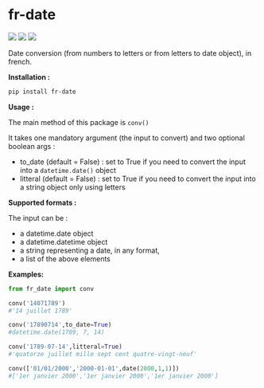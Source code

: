 # fr-date
[![](https://img.shields.io/pypi/v/fr-date)](https://pypi.org/project/fr-date/)
[![](https://img.shields.io/pypi/dm/fr-date)](https://pypi.org/project/fr-date/)
[![](https://gitlab.com/outils-jcp/fr-date/badges/main/pipeline.svg)](https://gitlab.com/outils-jcp/fr-date/-/tree/main)

Date conversion (from numbers to letters or from letters to date object), in french.

**Installation :**
```bash
pip install fr-date
```

**Usage :**

The main method of this package is `conv()`

It takes one mandatory argument (the input to convert) and two optional boolean args :
- to_date (default = False) : set to True if you need to convert the input into a `datetime.date()` object
- litteral (default = False) : set to True if you need to convert the input into a string object only using letters

**Supported formats :**

The input can be :
- a datetime.date object
- a datetime.datetime object
- a string representing a date, in any format,
- a list of the above elements

**Examples:**

```python
from fr_date import conv

conv('14071789')
#'14 juillet 1789'

conv('17890714',to_date=True)
#datetime.date(1789, 7, 14)

conv('1789-07-14',litteral=True)
#'quatorze juillet mille sept cent quatre-vingt-neuf'

conv(['01/01/2000','2000-01-01',date(2000,1,1)])
#['1er janvier 2000','1er janvier 2000','1er janvier 2000']
```
